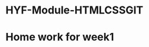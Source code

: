 # HYF-Module-HTMLCSSGIT
<!DOCTYPE html>
<html>
  <body>
    <h1>Home work for week1</h1>
    <a href=" https://madyannassar.github.io/HYF-Module-HTMLCSSGIT/week1/index.html" Digital Resume </a>
  </body>
  </html>

